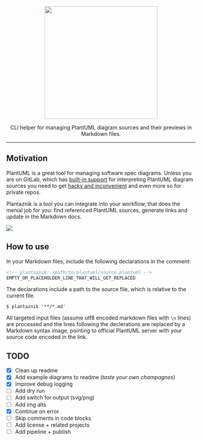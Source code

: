 <div align="center">
<img src="https://i.imgur.com/zsSWEnH.png" width="300" />

CLI helper for managing PlantUML diagram sources and their previews in Markdown files.
</div>

---

## Motivation

PlantUML is a great tool for managing software spec diagrams. Unless you are on GitLab, which has [built-in support](https://docs.gitlab.com/ee/administration/integration/plantuml.html) for interpreting PlantUML diagram sources you need to get [hacky and inconvenient](https://stackoverflow.com/a/32771815) and even more so for private repos.

Plantaznik is a tool you can integrate into your workflow, that does the menial job for you: find referenced PlantUML sources, generate links and update in the Markdown docs.

<!-- plantaznik:./docs/flow.plantuml -->
![](https://www.plantuml.com/plantuml/svg/pLHBJ-Cm4BxxLmpUbNRtK3lDxaghgW_O1HOE5L8vW8HwCB6JMdNio74f3vNVpYHjGeeuSCI7oEF9p7mF9uTb43wiSaE-mR0C3qQDSUTL4eJDZ88dZAerrLRdg_nAox20VXH5pRcurxZTLEMyhJSg3H0SU9qj0aXTzTFEOgPSQbi8BtAGXOQVsETrLj47KGAzLQdpYiANGjib0gZ6f1hplWytTLIjqMW4ivEZu-a9ooLfZtkuse1InXYbdNXuyDphGM643UBHwkM0SUcIaaijCWHLyjGvLgTH4cmsxbGF4sUS7rnuHAjcIcBku6R-VJAP_DYRyJfpliNkZ5GUv9RT_ZowuzToJDzoR02j0dhqFaq49b7s9iJvxVwlkuNU68wCJjIxBmpvVl4MyePi24c4bnsfThZg1vgjysom2A4e1vnhXj7AiyJb_FZFxFVqz1ShRBRjYXme_TfjXEgGEUaQ7zVIY3GeN_akZCgyKdRF_FWpcF-_WhKplc6_Ng_Rgbg29k3bNSQZytzHE7sCBiFPzQL4I1-xBF67BalyQIuBVhieM4TSqZ6ypiI472ehgr_D2m00)

## How to use

In your Markdown files, include the following declarations in the comment:
```md
<!-- plantaznik:./path/to/plantuml/source.plantuml -->
EMPTY_OR_PLACEHOLDER_LINE_THAT_WILL_GET_REPLACED
```

The declarations include a path to the source file, which is relative to the current file.

```
$ plantaznik '**/*.md'
```
All targeted input files (assume utf8 encoded markdown files with `\n` lines) are processed and the lines following the declerations are replaced by a Markdown syntax image, pointing to official PlantUML server with your source code encoded in the link.

## TODO

 - [x] Clean up readme
 - [x] Add example diagrams to readme (_taste your own champagnes_)
 - [x] Improve debug logging
 - [ ] Add dry run
 - [ ] Add switch for output (svg/png)
 - [ ] Add img alts
 - [x] Continue on error
 - [ ] Skip comments in code blocks
 - [ ] Add license + related projects
 - [ ] Add pipeline + publish

